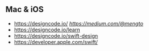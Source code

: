 ## Mac & iOS
- <https://designcode.io/> *<https://medium.com/@mengto>*
- <https://designcode.io/learn> 
- <https://designcode.io/swift-design>
- <https://developer.apple.com/swift/>




